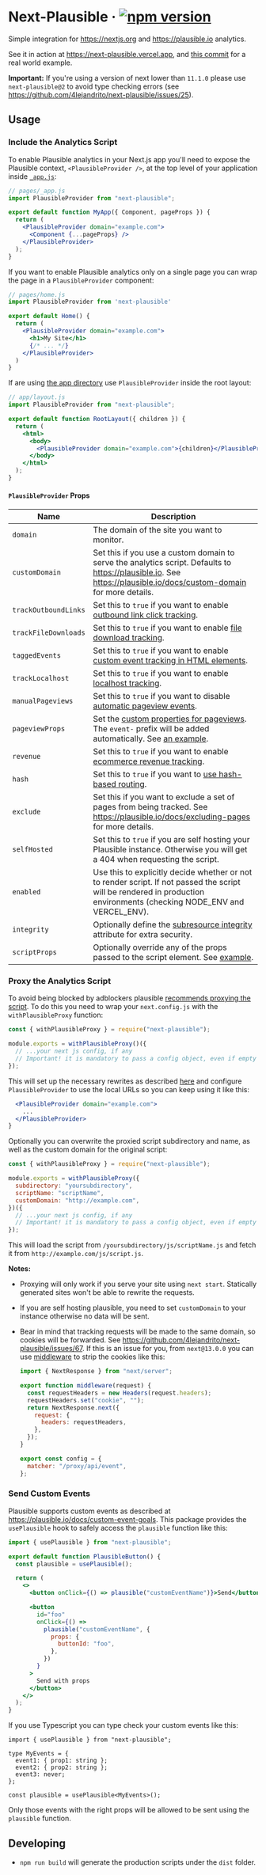 # Next-Plausible &middot; [![npm version](https://img.shields.io/npm/v/next-plausible.svg?style=flat)](https://www.npmjs.com/package/next-plausible)

Simple integration for https://nextjs.org and https://plausible.io analytics.

See it in action at https://next-plausible.vercel.app, and [this commit](https://github.com/4lejandrito/react-guitar/commit/a634d43cab5c4da5da5aeabaa792a5f42c21a1ed) for a real world example.

**Important:** If you're using a version of next lower than `11.1.0` please use `next-plausible@2` to avoid type checking errors (see https://github.com/4lejandrito/next-plausible/issues/25).

## Usage

### Include the Analytics Script

To enable Plausible analytics in your Next.js app you'll need to expose the Plausible context, `<PlausibleProvider />`, at the top level of your application inside [`_app.js`](https://nextjs.org/docs/advanced-features/custom-app):

```jsx
// pages/_app.js
import PlausibleProvider from "next-plausible";

export default function MyApp({ Component, pageProps }) {
  return (
    <PlausibleProvider domain="example.com">
      <Component {...pageProps} />
    </PlausibleProvider>
  );
}
```

If you want to enable Plausible analytics only on a single page you can wrap the page in a `PlausibleProvider` component:

```jsx
// pages/home.js
import PlausibleProvider from 'next-plausible'

export default Home() {
  return (
    <PlausibleProvider domain="example.com">
      <h1>My Site</h1>
      {/* ... */}
    </PlausibleProvider>
  )
}
```

If are using [the app directory](https://beta.nextjs.org/docs/routing/fundamentals#the-app-directory) use `PlausibleProvider` inside the root layout:

```jsx
// app/layout.js
import PlausibleProvider from "next-plausible";

export default function RootLayout({ children }) {
  return (
    <html>
      <body>
        <PlausibleProvider domain="example.com">{children}</PlausibleProvider>
      </body>
    </html>
  );
}
```

#### `PlausibleProvider` Props

| Name                 | Description                                                                                                                                                                                              |
| -------------------- | -------------------------------------------------------------------------------------------------------------------------------------------------------------------------------------------------------- |
| `domain`             | The domain of the site you want to monitor.                                                                                                                                                              |
| `customDomain`       | Set this if you use a custom domain to serve the analytics script. Defaults to https://plausible.io. See https://plausible.io/docs/custom-domain for more details.                                       |
| `trackOutboundLinks` | Set this to `true` if you want to enable [outbound link click tracking](https://plausible.io/docs/outbound-link-click-tracking#see-all-the-outbound-link-clicks-in-your-dashboard).                      |
| `trackFileDownloads` | Set this to `true` if you want to enable [file download tracking](https://plausible.io/docs/file-downloads-tracking).                                                                                    |
| `taggedEvents`       | Set this to `true` if you want to enable [custom event tracking in HTML elements](https://plausible.io/docs/custom-event-goals).                                                                         |
| `trackLocalhost`     | Set this to `true` if you want to enable [localhost tracking](https://plausible.io/docs/script-extensions).                                                                                              |
| `manualPageviews`    | Set this to `true` if you want to disable [automatic pageview events](https://plausible.io/docs/script-extensions#plausiblemanualjs).                                                                    |
| `pageviewProps`      | Set the [custom properties for pageviews](https://plausible.io/docs/custom-pageview-props). The `event-` prefix will be added automatically. See [an example](test/page/pages/pageViewPropsAsObject.js). |
| `revenue`            | Set this to `true` if you want to enable [ecommerce revenue tracking](https://plausible.io/docs/ecommerce-revenue-tracking).                                                                             |
| `hash`               | Set this to `true` if you want to [use hash-based routing](https://plausible.io/docs/hash-based-routing).                                                                                                |
| `exclude`            | Set this if you want to exclude a set of pages from being tracked. See https://plausible.io/docs/excluding-pages for more details.                                                                       |
| `selfHosted`         | Set this to `true` if you are self hosting your Plausible instance. Otherwise you will get a 404 when requesting the script.                                                                             |
| `enabled`            | Use this to explicitly decide whether or not to render script. If not passed the script will be rendered in production environments (checking NODE_ENV and VERCEL_ENV).                                  |
| `integrity`          | Optionally define the [subresource integrity](https://infosec.mozilla.org/guidelines/web_security#subresource-integrity) attribute for extra security.                                                   |
| `scriptProps`        | Optionally override any of the props passed to the script element. See [example](test/page/pages/scriptProps.js).                                                                                        |

### Proxy the Analytics Script

To avoid being blocked by adblockers plausible [recommends proxying the script](https://plausible.io/docs/proxy/introduction). To do this you need to wrap your `next.config.js` with the `withPlausibleProxy` function:

```js
const { withPlausibleProxy } = require("next-plausible");

module.exports = withPlausibleProxy()({
  // ...your next js config, if any
  // Important! it is mandatory to pass a config object, even if empty
});
```

This will set up the necessary rewrites as described [here](https://plausible.io/docs/proxy/guides/nextjs#using-raw-nextjs-config) and configure `PlausibleProvider` to use the local URLs so you can keep using it like this:

```jsx
  <PlausibleProvider domain="example.com">
    ...
  </PlausibleProvider>
}
```

Optionally you can overwrite the proxied script subdirectory and name, as well as the custom domain for the original script:

```js
const { withPlausibleProxy } = require("next-plausible");

module.exports = withPlausibleProxy({
  subdirectory: "yoursubdirectory",
  scriptName: "scriptName",
  customDomain: "http://example.com",
})({
  // ...your next js config, if any
  // Important! it is mandatory to pass a config object, even if empty
});
```

This will load the script from `/yoursubdirectory/js/scriptName.js` and fetch it from `http://example.com/js/script.js`.

**Notes:**

- Proxying will only work if you serve your site using `next start`. Statically generated sites won't be able to rewrite the requests.
- If you are self hosting plausible, you need to set `customDomain` to your instance otherwise no data will be sent.
- Bear in mind that tracking requests will be made to the same domain, so cookies will be forwarded. See https://github.com/4lejandrito/next-plausible/issues/67. If this is an issue for you, from `next@13.0.0` you can use [middleware](https://nextjs.org/docs/advanced-features/middleware#setting-headers) to strip the cookies like this:

  ```js
  import { NextResponse } from "next/server";
  
  export function middleware(request) {
    const requestHeaders = new Headers(request.headers);
    requestHeaders.set("cookie", "");
    return NextResponse.next({
      request: {
        headers: requestHeaders,
      },
    });
  }
  
  export const config = {
    matcher: "/proxy/api/event",
  };
  ```

### Send Custom Events

Plausible supports custom events as described at https://plausible.io/docs/custom-event-goals. This package provides the `usePlausible` hook to safely access the `plausible` function like this:

```jsx
import { usePlausible } from "next-plausible";

export default function PlausibleButton() {
  const plausible = usePlausible();

  return (
    <>
      <button onClick={() => plausible("customEventName")}>Send</button>

      <button
        id="foo"
        onClick={() =>
          plausible("customEventName", {
            props: {
              buttonId: "foo",
            },
          })
        }
      >
        Send with props
      </button>
    </>
  );
}
```

If you use Typescript you can type check your custom events like this:

```tsx
import { usePlausible } from "next-plausible";

type MyEvents = {
  event1: { prop1: string };
  event2: { prop2: string };
  event3: never;
};

const plausible = usePlausible<MyEvents>();
```

Only those events with the right props will be allowed to be sent using the `plausible` function.

## Developing

- `npm run build` will generate the production scripts under the `dist` folder.
